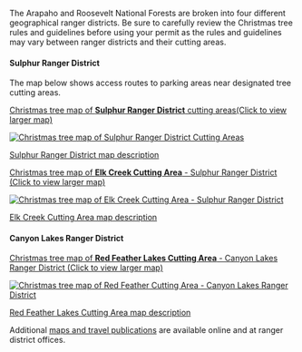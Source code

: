 The Arapaho and Roosevelt National Forests are broken into four different geographical ranger districts. Be sure to carefully review the Christmas tree rules and guidelines before using your permit as the rules and guidelines may vary between ranger districts and their cutting areas.


#### Sulphur Ranger District

The map below shows access routes to parking areas near designated tree cutting areas.

[Christmas tree map of **Sulphur Ranger District** cutting areas(Click to view larger map)](/assets/img/maps/sulphur-map.png)

[![Christmas tree map of Sulphur Ranger District Cutting Areas](/assets/img/maps/sulphur-map-thumb.png)](/assets/img/maps/sulphur-map.png)

[Sulphur Ranger District map description](/christmas-trees/forests/arp/maps/sulphur)

[Christmas tree map of **Elk Creek Cutting Area** - Sulphur Ranger District (Click to view larger map)](/assets/img/maps/elk-creek-map.png)

[![Christmas tree map of Elk Creek Cutting Area - Sulphur Ranger District](/assets/img/maps/elk-creek-map-thumb.png)](/assets/img/maps/elk-creek-map.png)

[Elk Creek Cutting Area map description](/christmas-trees/forests/arp/maps/elk-creek)

#### Canyon Lakes Ranger District

[Christmas tree map of **Red Feather Lakes Cutting Area** - Canyon Lakes Ranger District (Click to view larger map)](/assets/img/maps/red-feather-map.png)

[![Christmas tree map of Red Feather Cutting Area - Canyon Lakes Ranger District](/assets/img/maps/red-feather-map-thumb.png)](/assets/img/maps/red-feather-map.png)

[Red Feather Lakes Cutting Area map description](/christmas-trees/forests/arp/maps/red-feather-lakes)

Additional [maps and travel publications](https://www.fs.usda.gov/main/arp/maps-pubs "Arapaho and Roosevelt
    maps and publications") are available online and at ranger district offices.
